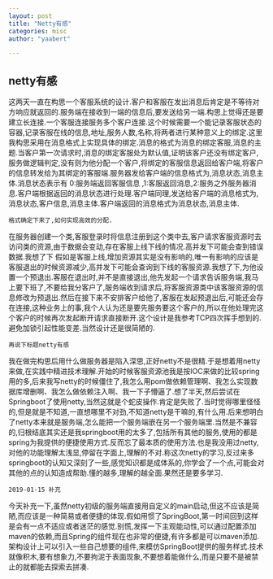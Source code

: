```yaml
---
layout: post
title: "Netty有感"
categories: misc
author: "yaabert" 

---
```


## netty有感
这两天一直在构思一个客服系统的设计.客户和客服在发出消息后肯定是不等待对方响应就返回的.服务端在接收到一端的信息后,要发送给另一端.构思上觉得还是要建立长连接.一个客服连接服务多个客户连接.这个时候需要一个能记录客服状态的容器,记录客服在线的信息,地址,服务人数,名称,将两者进行某种意义上的绑定.这里我构思采用在消息格式上实现具体的绑定.消息的格式为消息的绑定客服,消息的主题.当客户第一次请求时,消息的绑定客服处为默认值,证明该客户还没有绑定客户,服务做逻辑判定,没有则为他分配一个客户,将绑定的客服信息返回给客户端,将客户的信息转发给为其绑定的客服端.服务器发给客户端的信息格式为,消息状态,消息主体.消息状态表示有 0:服务端返回客服信息 ,1:客服返回消息,2:服务之外服务器消息.客户端根据返回的消息状态进行处理.客户端同理,发送给客户端的消息格式为,消息状态,客户信息,消息主体.客户端返回的消息格式为消息状态,消息主体.     
```
格式确定下来了,如何实现高效的分配. 
```
在服务器创建一个类,客服登录时将信息注册到这个类中去,客户请求客服资源时去访问类的资源,由于数据会变动,存在客服上线下线的情况.高并发下可能会查到错误数据.我想了下 假如是客服上线,增加资源其实是没有影响的,唯一有影响的应该是客服退出的时候资源减少,高并发下可能会查询到下线的客服资源.我想了下,为他设置一个预退出.客服在退出时,并不是直接退出,他先发起一个请求告诉服务端,我马上要下班了,不要给我分客户了,服务端收到请求后,将客服资源类中该客服资源的信息修改为预退出.然后在接下来不安排客户给他了,客服在发起预退出后,可能还会存在连接,这种业务上的事,我个人认为还是要先服务要这个客户的,所以在他处理完这个客户的时候再次发起断开请求直接断开.这个设计是我参考TCP四次挥手想到的.避免加锁引起性能变差.当然设计还是很简陋的.

```
再说下标题netty有感
```
我在做完构思后用什么做服务器是陷入深思,正好netty不是很精.于是想着用netty来做,在实践中精进技术理解.开始的时候客服资源池我是按IOC来做的比较spring用的多,后来我写netty的时候僵住了,我怎么用pom做依赖管理啊、我怎么实现数据库增删啊、我怎么做依赖注入啊、我一下子懵逼了.想了半天,然后尝试在Springboot了使用netty,当然这就是个蛇皮操作.肯定是失败了.当时觉得哪里怪怪的,但是就是不知道,一直想哪里不对劲,不知道netty是干嘛的,有什么用.后来想明白了netty本来就是服务端,怎么能把一个服务端嵌在另一个服务端里.当然是不兼容的,归根结底其实还是我springboot用的太多了,包括所有其他的服务,使用的都是spring为我提供的便捷使用方式.反而忘了最本质的使用方法.也是我没用过netty,对他的功能理解太浅显,停留在字面上,理解的不对.称这次netty的学习,反过来多springboot的认知又深刻了一些,感觉知识都是成体系的,你学会了一个点,可能会对其他的点的认知造成帮助.懂的越多,理解的越全面.果然还是要多学习.

```  
2019-01-15 补充
```
今天补充一下,虽然netty初级的服务端直接用自定义的main启动,但这不应该是简陋,而应该是一种简易或者便捷的体现.假如用惯了SpringBoot,第一时间回到这样是会有一点不适应或者迷茫的感觉.别慌,发挥一下主观能动性,可以通过配置添加maven的依赖,而且Spring的组件现在也非常的便捷,有许多都是可以maven添加.架构设计上可以引入一些自己想要的组件,来模仿SpringBoot提供的服务样式.技术就像积木,要有想象力,不要拘泥于表面现象,不要想着能做什么,而是只要不是被禁止的就都能去探索去拼凑.
